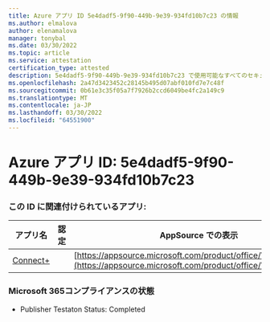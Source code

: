 ```yaml
---
title: Azure アプリ ID 5e4dadf5-9f90-449b-9e39-934fd10b7c23 の情報
ms.author: elmalova
author: elenamalova
manager: tonybal
ms.date: 03/30/2022
ms.topic: article
ms.service: attestation
certification_type: attested
description: 5e4dadf5-9f90-449b-9e39-934fd10b7c23 で使用可能なすべてのセキュリティおよびコンプライアンス情報。
ms.openlocfilehash: 2a47d3423452c28145b495d07abf010fd7e7c48f
ms.sourcegitcommit: 0b61e3c35f05a7f7926b2ccd6049be4fc2a149c9
ms.translationtype: MT
ms.contentlocale: ja-JP
ms.lasthandoff: 03/30/2022
ms.locfileid: "64551900"
---
```

# <a name="azure-app-id-5e4dadf5-9f90-449b-9e39-934fd10b7c23"></a>Azure アプリ ID: 5e4dadf5-9f90-449b-9e39-934fd10b7c23


### <a name="apps-associated-with-this-id"></a>この ID に関連付けられているアプリ:
| **アプリ名** | **認定** | **AppSource での表示** |
|--------------|---------------|-----------------------|
| [Connect+](../forward/WA200002611.md) |  | [https://appsource.microsoft.com/product/office/WA200002611](https://appsource.microsoft.com/product/office/WA200002611) |

### <a name="microsoft-365-app-compliance-status"></a>Microsoft 365コンプライアンスの状態
- Publisher Testaton Status: Completed
